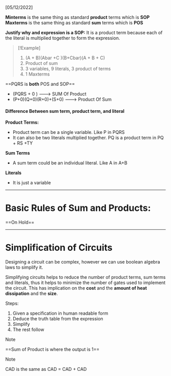 [05/12/2022]

**Minterms** is the same thing as standard **product** terms which is **SOP**
**Maxterms** is the same thing as standard **sum** terms which is **POS**

**Justify why and expression is a SOP:**
It is a product term because each of the literal is multiplied together to form the expression.

> [!Example]
>1. (A + B)(Abar +C )(B+Cbar)(A + B + C)
>	1. Product of sum
>	2. 3 variables, 9 literals, 3 product of terms
>	3. 1 Maxterms

==PQRS is **both** POS and SOP==
- (PQRS + 0 ) ---> SUM Of Product
- (P+0)(Q+0)(R+0)+(S+0) ---> Product Of Sum

#### Difference Between sum term, product term, and literal
**Product Terms:**
- Product term can be a single variable. Like P in PQRS
- It can also be two literals multiplied together. PQ is a product term in PQ + RS +TY

**Sum Terms**
- A sum term could be an individual literal.  Like A in A+B

**Literals**
- It is just a variable 

---
# Basic Rules of Sum and Products:

==On Hold==

---
# Simplification of Circuits

Designing a circuit can be complex, however we can use boolean algebra laws to simplify it. 

Simplifying circuits helps to reduce the number of product terms, sum terms and literals, thus it helps to minimize the number of gates used to implement the circuit. This has implication on the **cost** and the **amount of heat dissipation** and the  **size**. 

Steps:
1. Given a specification in human readable form
2. Deduce the truth table from the expression
3. Simplify 
4. The rest follow


>[!Note]
==Sum of Product is where the output is 1==

>[!Note]
> CAD is the same as CAD = CAD + CAD

























